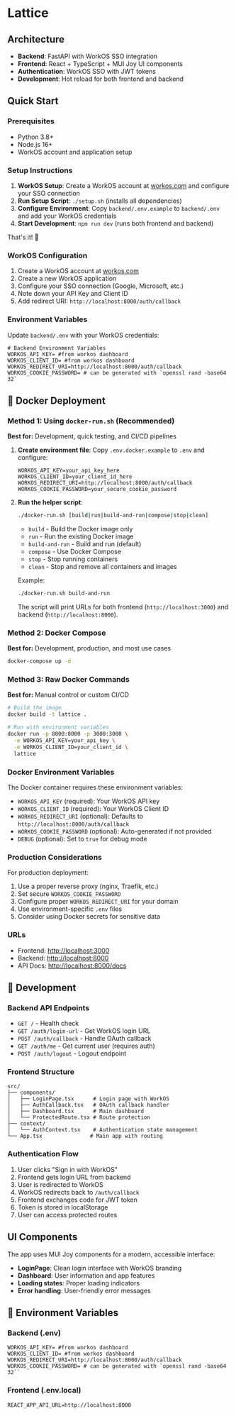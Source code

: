 # Lattice

## Architecture

- **Backend**: FastAPI with WorkOS SSO integration
- **Frontend**: React + TypeScript + MUI Joy UI components
- **Authentication**: WorkOS SSO with JWT tokens
- **Development**: Hot reload for both frontend and backend

## Quick Start

### Prerequisites

- Python 3.8+
- Node.js 16+
- WorkOS account and application setup

### Setup Instructions

1. **WorkOS Setup**: Create a WorkOS account at [workos.com](https://workos.com) and configure your SSO connection
2. **Run Setup Script**: `./setup.sh` (installs all dependencies)
3. **Configure Environment**: Copy `backend/.env.example` to `backend/.env` and add your WorkOS credentials
4. **Start Development**: `npm run dev` (runs both frontend and backend)

That's it! 🎉

### WorkOS Configuration

1. Create a WorkOS account at [workos.com](https://workos.com)
2. Create a new WorkOS application
3. Configure your SSO connection (Google, Microsoft, etc.)
4. Note down your API Key and Client ID
5. Add redirect URI: `http://localhost:8000/auth/callback`

### Environment Variables

Update `backend/.env` with your WorkOS credentials:

```env
# Backend Environment Variables
WORKOS_API_KEY= #from workos dashboard
WORKOS_CLIENT_ID= #from workos dashboard
WORKOS_REDIRECT_URI=http://localhost:8000/auth/callback
WORKOS_COOKIE_PASSWORD= # can be generated with `openssl rand -base64 32`
```

## 🐳 Docker Deployment

### Method 1: Using `docker-run.sh` (Recommended)

**Best for:** Development, quick testing, and CI/CD pipelines

1. **Create environment file**: Copy `.env.docker.example` to `.env` and configure:
   ```env
   WORKOS_API_KEY=your_api_key_here
   WORKOS_CLIENT_ID=your_client_id_here
   WORKOS_REDIRECT_URI=http://localhost:8000/auth/callback
   WORKOS_COOKIE_PASSWORD=your_secure_cookie_password
   ```

2. **Run the helper script**:
   ```bash
   ./docker-run.sh [build|run|build-and-run|compose|stop|clean]
   ```

   - `build`          - Build the Docker image only
   - `run`            - Run the existing Docker image
   - `build-and-run`  - Build and run (default)
   - `compose`        - Use Docker Compose
   - `stop`           - Stop running containers
   - `clean`          - Stop and remove all containers and images

   Example:
   ```bash
   ./docker-run.sh build-and-run
   ```

   The script will print URLs for both frontend (`http://localhost:3000`) and backend (`http://localhost:8000`).

### Method 2: Docker Compose

**Best for:** Development, production, and most use cases

```bash
docker-compose up -d
```

### Method 3: Raw Docker Commands

**Best for:** Manual control or custom CI/CD

```bash
# Build the image
docker build -t lattice .

# Run with environment variables
docker run -p 8000:8000 -p 3000:3000 \
  -e WORKOS_API_KEY=your_api_key \
  -e WORKOS_CLIENT_ID=your_client_id \
  lattice
```

### Docker Environment Variables

The Docker container requires these environment variables:

- `WORKOS_API_KEY` (required): Your WorkOS API key
- `WORKOS_CLIENT_ID` (required): Your WorkOS Client ID  
- `WORKOS_REDIRECT_URI` (optional): Defaults to `http://localhost:8000/auth/callback`
- `WORKOS_COOKIE_PASSWORD` (optional): Auto-generated if not provided
- `DEBUG` (optional): Set to `true` for debug mode

### Production Considerations

For production deployment:
1. Use a proper reverse proxy (nginx, Traefik, etc.)
2. Set secure `WORKOS_COOKIE_PASSWORD`
3. Configure proper `WORKOS_REDIRECT_URI` for your domain
4. Use environment-specific `.env` files
5. Consider using Docker secrets for sensitive data

### URLs

- Frontend: <http://localhost:3000>
- Backend: <http://localhost:8000>
- API Docs: <http://localhost:8000/docs>

## 🔧 Development

### Backend API Endpoints

- `GET /` - Health check
- `GET /auth/login-url` - Get WorkOS login URL
- `POST /auth/callback` - Handle OAuth callback
- `GET /auth/me` - Get current user (requires auth)
- `POST /auth/logout` - Logout endpoint

### Frontend Structure

```
src/
├── components/
│   ├── LoginPage.tsx      # Login page with WorkOS
│   ├── AuthCallback.tsx   # OAuth callback handler
│   ├── Dashboard.tsx      # Main dashboard
│   └── ProtectedRoute.tsx # Route protection
├── context/
│   └── AuthContext.tsx    # Authentication state management
└── App.tsx               # Main app with routing
```

### Authentication Flow

1. User clicks "Sign in with WorkOS"
2. Frontend gets login URL from backend
3. User is redirected to WorkOS
4. WorkOS redirects back to `/auth/callback`
5. Frontend exchanges code for JWT token
6. Token is stored in localStorage
7. User can access protected routes

## UI Components

The app uses MUI Joy components for a modern, accessible interface:

- **LoginPage**: Clean login interface with WorkOS branding
- **Dashboard**: User information and app features
- **Loading states**: Proper loading indicators
- **Error handling**: User-friendly error messages

## 📝 Environment Variables

### Backend (.env)
```env
WORKOS_API_KEY= #from workos dashboard
WORKOS_CLIENT_ID= #from workos dashboard
WORKOS_REDIRECT_URI=http://localhost:8000/auth/callback
WORKOS_COOKIE_PASSWORD= # can be generated with `openssl rand -base64 32``
```

### Frontend (.env.local)
```env
REACT_APP_API_URL=http://localhost:8000
```
